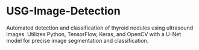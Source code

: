 # USG-Image-Detection
Automated detection and classification of thyroid nodules using ultrasound images. Utilizes Python, TensorFlow, Keras, and OpenCV with a U-Net model for precise image segmentation and classification. 
